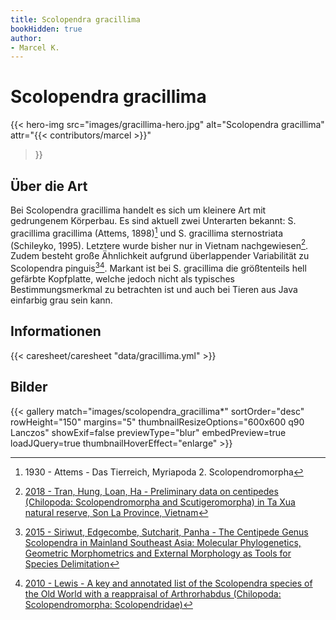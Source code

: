 ```yaml
---
title: Scolopendra gracillima
bookHidden: true
author:
- Marcel K.
---
```

# Scolopendra gracillima

{{< hero-img 
    src="images/gracillima-hero.jpg" 
    alt="Scolopendra gracillima" 
    attr="{{< contributors/marcel >}}" 
>}}

## Über die Art

Bei Scolopendra gracillima handelt es sich um kleinere Art mit gedrungenem Körperbau. Es sind aktuell zwei Unterarten bekannt: S. gracillima gracillima (Attems, 1898)[^1930-attems] und S. gracillima sternostriata (Schileyko, 1995). Letztere wurde bisher nur in Vietnam nachgewiesen[^2018-tran]. Zudem besteht große Ähnlichkeit aufgrund überlappender Variabilität zu Scolopendra pinguis[^2015-siriwut][^2010-lewis]. Markant ist bei S. gracillima die größtenteils hell gefärbte Kopfplatte, welche jedoch nicht als typisches Bestimmungsmerkmal zu betrachten ist und auch bei Tieren aus Java einfarbig grau sein kann.

## Informationen

{{< caresheet/caresheet "data/gracillima.yml" >}}

## Bilder

{{< gallery match="images/scolopendra_gracillima*" sortOrder="desc" rowHeight="150" margins="5" thumbnailResizeOptions="600x600 q90 Lanczos" showExif=false previewType="blur" embedPreview=true loadJQuery=true thumbnailHoverEffect="enlarge" >}}

[^1930-attems]: 1930 - Attems - Das Tierreich, Myriapoda 2. Scolopendromorpha
[^2018-tran]: [2018 - Tran, Hung, Loan, Ha - Preliminary data on centipedes (Chilopoda: Scolopendromorpha and Scutigeromorpha) in Ta Xua natural reserve, Son La Province, Vietnam](https://www.researchgate.net/publication/328932151_Preliminary_data_on_centipedes_Chilopoda_Scolopendromorpha_and_Scutigeromorpha_in_Ta_Xua_natural_reserve_Son_La_Province_Vietnam)
[^2015-siriwut]: [2015 - Siriwut, Edgecombe, Sutcharit, Panha - The Centipede Genus Scolopendra in Mainland Southeast Asia: Molecular Phylogenetics, Geometric Morphometrics and External Morphology as Tools for Species Delimitation](https://journals.plos.org/plosone/article?id=10.1371/journal.pone.0135355)
[^2010-lewis]: [2010 - Lewis - A key and annotated list of the Scolopendra species of the Old World with a reappraisal of Arthrorhabdus (Chilopoda: Scolopendromorpha: Scolopendridae)](https://brill.com/view/journals/ijm/3/1/article-p83.xml)
